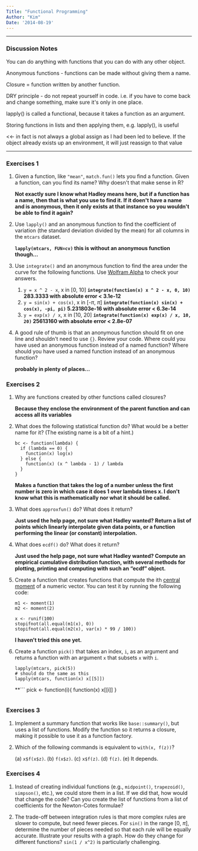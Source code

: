 ```yaml
---
Title: "Functional Programming"
Author: "Kim"
Date: '2014-08-19'
---
```


***

### Discussion Notes

You can do anything with functions that you can do with any other object.

Anonymous functions - functions can be made without giving them a name.

Closure = function written by another function.

DRY principle - do not repeat yourself in code. i.e. if you have to come back and change 
something, make sure it's only in one place.

lapply() is called a functional, because it takes a function as an argument.

Storing functions in lists and then applying them, e.g. lapply(), is useful

<<- in fact is not always a global assign as I had been led to believe. If the object already 
exists up an environment, it will just reassign to that value

***
### Exercises 1

1. Given a function, like `"mean"`, `match.fun()` lets you find a function. 
   Given a function, can you find its name? Why doesn't that make sense in R?
   
	**Not exactly sure I know what Hadley means here, but if a function has a name, then that is what
    you use to find it. If it doen't have a name and is anonymous, then it only exists at that instance 
    so you wouldn't be able to find it again?**

1. Use `lapply()` and an anonymous function to find the coefficient of 
   variation (the standard deviation divided by the mean) for all columns in 
   the `mtcars` dataset.
   
   **`lapply(mtcars, FUN=cv)` this is without an anonymous function though...**

1. Use `integrate()` and an anonymous function to find the area under the 
   curve for the following functions. 
   Use [Wolfram Alpha](http://www.wolframalpha.com/) to check your answers.

    1. `y = x ^ 2 - x`, x in [0, 10]
    	**`integrate(function(x) x ^ 2 - x, 0, 10)` 
    	283.3333 with absolute error < 3.1e-12**    	
    1. `y = sin(x) + cos(x)`, x in [-$\pi$, $\pi$]
    	**`integrate(function(x) sin(x) + cos(x), -pi, pi)` 
    	5.231803e-16 with absolute error < 6.3e-14**
    1. `y = exp(x) / x`, x in [10, 20]
    	**`integrate(function(x) exp(x) / x, 10, 20)` 
    	25613160 with absolute error < 2.8e-07**

1. A good rule of thumb is that an anonymous function should fit on one line 
   and shouldn't need to use `{}`. Review your code. Where could you have 
   used an anonymous function instead of a named function? Where should you 
   have used a named function instead of an anonymous function?
   
   **probably in plenty of places...**


### Exercises 2

1.  Why are functions created by other functions called closures? 

	**Because they enclose the environment of the parent function and can access all its variables**
	
1.  What does the following statistical function do? What would be a better 
    name for it? (The existing name is a bit of a hint.)

    ```{r}
    bc <- function(lambda) {
      if (lambda == 0) {
        function(x) log(x)
      } else {
        function(x) (x ^ lambda - 1) / lambda
      }
    }
    ```
    **Makes a function that takes the log of a number unless the first number is zero in which case 
    it does 1 over lambda times x. I don't know what this is mathematically nor what it should
     be called.**

1.  What does `approxfun()` do? What does it return?

	**Just used the help page, not sure what Hadley wanted? Return a list of points which linearly 
	interpolate given data points, or a function performing the linear (or constant) interpolation.**

1.  What does `ecdf()` do? What does it return?

	**Just used the help page, not sure what Hadley wanted? Compute an empirical cumulative 
	distribution function, with several methods for plotting, printing and computing with 
	such an “ecdf” object.**

1.  Create a function that creates functions that compute the ith 
    [central moment](http://en.wikipedia.org/wiki/Central_moment) of a numeric 
    vector. You can test it by running the following code:

    ```{r, eval = FALSE}
    m1 <- moment(1)
    m2 <- moment(2)

    x <- runif(100)
    stopifnot(all.equal(m1(x), 0))
    stopifnot(all.equal(m2(x), var(x) * 99 / 100))
    ```
    **I haven't tried this one yet.**

1.  Create a function `pick()` that takes an index, `i`, as an argument and 
    returns a function with an argument `x` that subsets `x` with `i`.

    ```{r, eval = FALSE}
    lapply(mtcars, pick(5))
    # should do the same as this
    lapply(mtcars, function(x) x[[5]])
    ```
    **```
    pick <- function(i){
    	function(x) x[[i]]
    }
    ```**
    
### Exercises 3

1.  Implement a summary function that works like `base::summary()`, but uses a 
    list of functions. Modify the function so it returns a closure, making it 
    possible to use it as a function factory.

1. Which of the following commands is equivalent to `with(x, f(z))`?

    (a) `x$f(x$z)`.
    (b) `f(x$z)`.
    (c) `x$f(z)`.
    (d) `f(z)`.
    (e) It depends.
    
    
### Exercises 4

1.  Instead of creating individual functions (e.g., `midpoint()`, 
      `trapezoid()`, `simpson()`, etc.), we could store them in a list. If we 
    did that, how would that change the code? Can you create the list of 
    functions from a list of coefficients for the Newton-Cotes formulae?

1.  The trade-off between integration rules is that more complex rules are 
    slower to compute, but need fewer pieces. For `sin()` in the range 
    [0, $\pi$], determine the number of pieces needed so that each rule will 
    be equally accurate. Illustrate your results with a graph. How do they
    change for different functions? `sin(1 / x^2)` is particularly challenging.